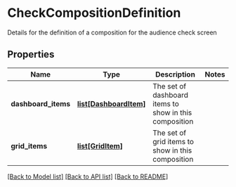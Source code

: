 # CheckCompositionDefinition

Details for the definition of a composition for the audience check screen

## Properties
Name | Type | Description | Notes
------------ | ------------- | ------------- | -------------
**dashboard_items** | [**list[DashboardItem]**](DashboardItem.md) | The set of dashboard items to show in this composition | 
**grid_items** | [**list[GridItem]**](GridItem.md) | The set of grid items to show in this composition | 

[[Back to Model list]](../README.md#documentation-for-models) [[Back to API list]](../README.md#documentation-for-api-endpoints) [[Back to README]](../README.md)


